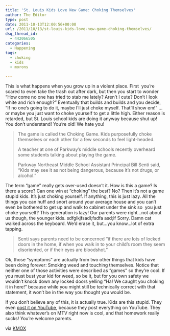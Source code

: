 ```yaml
---
title: 'St. Louis Kids Love New Game: Choking Themselves'
author: The Editor
type: post
date: 2011-10-13T12:00:56+00:00
url: /2011/10/13/st-louis-kids-love-new-game-choking-themselves/
dsq_thread_id:
  - 442066505
categories:
  - Happening
tags:
  - choking
  - kids
  - morons

---
```

[<img class="alignright size-full wp-image-10867" title="choking_youtube" src="http://media.punchingkitty.com/wordpress/2011/10/choking_youtube.jpg?filter=resize&w=250" alt="" />][1]This is what happens when you grow up in a violent place. First  you&#8217;re scared to even take the trash out after dark, but then you start to wonder &#8220;How come no one has tried to stab me lately? Aren&#8217;t I cute? Don&#8217;t I look white and rich enough?&#8221; Eventually that builds and builds and you decide, &#8220;If no one&#8217;s going to do it, maybe I&#8217;ll just choke myself. That&#8217;ll show em!&#8221; &#8230;or maybe you just want to choke yourself to get a little high. Either reason is retarded, but St. Louis school kids are doing it anyway because shut up! You don&#8217;t understand! You&#8217;re old! We hate you!

> The game is called the Choking Game. Kids purposefully choke themselves or each other for a few seconds to feel light-headed.
> 
> A teacher at one of Parkway’s middle schools recently overheard some students talking about playing the game.
> 
> Parkway Northeast Middle School Assistant Principal Bill Senti said, “Kids may see it as not being dangerous, because it’s not drugs, or alcohol.”

The term &#8220;game&#8221; really gets over-used doesn&#8217;t it. How is this a game? Is there a score? Can one win at &#8220;choking&#8221; the best? No? Then it&#8217;s not a game stupid kids. It&#8217;s just choking yourself. If anything, this is just lazy. All the things you can huff and snort around your average house and you can&#8217;t even be bothered to get up and walk to cabinet under the sink so  you just choke yourself? This generation is lazy! Our parents were right&#8230;not about us though, the younger kids. sdfglkjfsadl;fsdfa asd;lf Sorry. Damn cat walked across the keyboard. We&#8217;d erase it, but&#8230;you know&#8230;lot of extra tapping.

> Senti says parents need to be concerned “if there are lots of locked doors in the home, if when you walk in to your child’s room they seem disoriented, or if their eyes are bloodshot.”

Ok, those &#8220;symptoms&#8221; are actually from two other things that kids have been doing forever: Smoking weed and touching themselves. Notice that neither one of those activities were described as &#8220;games&#8221; so they&#8217;re cool. If you must bust your kid for weed, so be it, but for you own safety we wouldn&#8217;t knock down any locked doors yelling &#8220;Ha! We caught you choking it in here!&#8221; because while you might still be technically correct with that statement, it won&#8217;t be in the way you thought you would be.

If you don&#8217;t believe any of this, it is actually true. Kids are this stupid. They even <a href="http://www.youtube.com/v/pbLxLvBpY_A" target="_blank">post it on YouTube</a>, because they post everything on YouTube. They also think whatever&#8217;s on MTV right now is cool, and that homework really sucks! You&#8217;re welcome parents.

via <a href="http://stlouis.cbslocal.com/2011/10/12/teens-playing-new-deadly-game/" target="_blank">KMOX</a>

 [1]: http://media.punchingkitty.com/wordpress/2011/10/choking_youtube.jpg